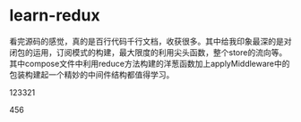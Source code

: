 # learn-redux
看完源码的感觉，真的是百行代码千行文档，收获很多。其中给我印象最深的是对闭包的运用，订阅模式的构建，最大限度的利用尖头函数，整个store的流向等。
其中compose文件中利用reduce方法构建的洋葱函数加上applyMiddleware中的包装构建起一个精妙的中间件结构都值得学习。

123321

456
